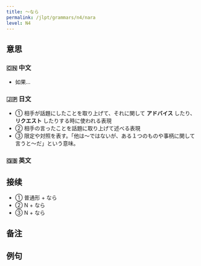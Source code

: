 ```yaml
---
title: 〜なら
permalink: /jlpt/grammars/n4/nara
level: N4
---
```


## 意思

### 🇨🇳 中文

- 如果...

### 🇯🇵 日文

- ① 相手が話題にしたことを取り上げて、それに関して **アドバイス** したり、 **リクエスト** したりする時に使われる表現
- ② 相手の言ったことを話題に取り上げて述べる表現
- ③ 限定や対照を表す。「他は〜ではないが、ある１つのものや事柄に関して言うと〜だ」という意味。

### 🇬🇧 英文


## 接续

- ① 普通形 + なら
- ② N + なら
- ③ N + なら

## 备注


## 例句


